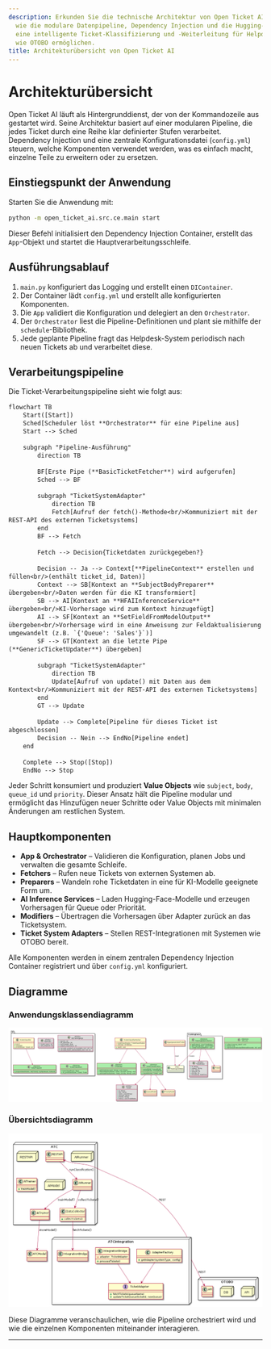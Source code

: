 ```yaml
---
description: Erkunden Sie die technische Architektur von Open Ticket AI. Erfahren Sie,
  wie die modulare Datenpipeline, Dependency Injection und die Hugging-Face-Modelle
  eine intelligente Ticket-Klassifizierung und -Weiterleitung für Helpdesk-Systeme
  wie OTOBO ermöglichen.
title: Architekturübersicht von Open Ticket AI
---
```

# Architekturübersicht

Open Ticket AI läuft als Hintergrunddienst, der von der Kommandozeile aus gestartet wird. Seine Architektur basiert auf einer modularen Pipeline, die jedes Ticket durch eine Reihe klar definierter Stufen verarbeitet. Dependency Injection und eine zentrale Konfigurationsdatei (`config.yml`) steuern, welche Komponenten verwendet werden, was es einfach macht, einzelne Teile zu erweitern oder zu ersetzen.

## Einstiegspunkt der Anwendung

Starten Sie die Anwendung mit:

```bash
python -m open_ticket_ai.src.ce.main start
```

Dieser Befehl initialisiert den Dependency Injection Container, erstellt das `App`-Objekt und startet die Hauptverarbeitungsschleife.

## Ausführungsablauf

1. `main.py` konfiguriert das Logging und erstellt einen `DIContainer`.
2. Der Container lädt `config.yml` und erstellt alle konfigurierten Komponenten.
3. Die `App` validiert die Konfiguration und delegiert an den `Orchestrator`.
4. Der `Orchestrator` liest die Pipeline-Definitionen und plant sie mithilfe der `schedule`-Bibliothek.
5. Jede geplante Pipeline fragt das Helpdesk-System periodisch nach neuen Tickets ab und verarbeitet diese.

## Verarbeitungspipeline

Die Ticket-Verarbeitungspipeline sieht wie folgt aus:

```mermaid
flowchart TB
    Start([Start])
    Sched[Scheduler löst **Orchestrator** für eine Pipeline aus]
    Start --> Sched

    subgraph "Pipeline-Ausführung"
        direction TB

        BF[Erste Pipe (**BasicTicketFetcher**) wird aufgerufen]
        Sched --> BF

        subgraph "TicketSystemAdapter"
            direction TB
            Fetch[Aufruf der fetch()-Methode<br/>Kommuniziert mit der REST-API des externen Ticketsystems]
        end
        BF --> Fetch

        Fetch --> Decision{Ticketdaten zurückgegeben?}

        Decision -- Ja --> Context[**PipelineContext** erstellen und füllen<br/>(enthält ticket_id, Daten)]
        Context --> SB[Kontext an **SubjectBodyPreparer** übergeben<br/>Daten werden für die KI transformiert]
        SB --> AI[Kontext an **HFAIInferenceService** übergeben<br/>KI-Vorhersage wird zum Kontext hinzugefügt]
        AI --> SF[Kontext an **SetFieldFromModelOutput** übergeben<br/>Vorhersage wird in eine Anweisung zur Feldaktualisierung umgewandelt (z.B. `{'Queue': 'Sales'}`)]
        SF --> GT[Kontext an die letzte Pipe (**GenericTicketUpdater**) übergeben]

        subgraph "TicketSystemAdapter"
            direction TB
            Update[Aufruf von update() mit Daten aus dem Kontext<br/>Kommuniziert mit der REST-API des externen Ticketsystems]
        end
        GT --> Update

        Update --> Complete[Pipeline für dieses Ticket ist abgeschlossen]
        Decision -- Nein --> EndNo[Pipeline endet]
    end

    Complete --> Stop([Stop])
    EndNo --> Stop

```

Jeder Schritt konsumiert und produziert **Value Objects** wie `subject`, `body`, `queue_id` und `priority`. Dieser Ansatz hält die Pipeline modular und ermöglicht das Hinzufügen neuer Schritte oder Value Objects mit minimalen Änderungen am restlichen System.

## Hauptkomponenten

- **App & Orchestrator** – Validieren die Konfiguration, planen Jobs und verwalten die gesamte Schleife.
- **Fetchers** – Rufen neue Tickets von externen Systemen ab.
- **Preparers** – Wandeln rohe Ticketdaten in eine für KI-Modelle geeignete Form um.
- **AI Inference Services** – Laden Hugging-Face-Modelle und erzeugen Vorhersagen für Queue oder Priorität.
- **Modifiers** – Übertragen die Vorhersagen über Adapter zurück an das Ticketsystem.
- **Ticket System Adapters** – Stellen REST-Integrationen mit Systemen wie OTOBO bereit.

Alle Komponenten werden in einem zentralen Dependency Injection Container registriert und über `config.yml` konfiguriert.

## Diagramme

### Anwendungsklassendiagramm
![Anwendungsklassendiagramm](../../public/images/application_class_diagram.png)

### Übersichtsdiagramm
![Übersichtsdiagramm](../../public/images/overview.png)

Diese Diagramme veranschaulichen, wie die Pipeline orchestriert wird und wie die einzelnen Komponenten miteinander interagieren.

---